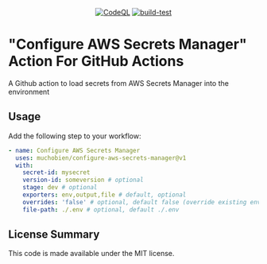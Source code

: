 <p align="center">
  <a href="https://github.com/muchobien/configure-aws-secrets-manager/actions/workflows/codeql-analysis.yml"><img src="https://github.com/muchobien/configure-aws-secrets-manager/actions/workflows/codeql-analysis.yml/badge.svg?branch=main" alt="CodeQL"></a>
<a href="https://github.com/muchobien/configure-aws-secrets-manager/actions/workflows/test.yml"><img src="https://github.com/muchobien/configure-aws-secrets-manager/actions/workflows/test.yml/badge.svg?branch=main" alt="build-test"></a>
</p>

# "Configure AWS Secrets Manager" Action For GitHub Actions

A Github action to load secrets from AWS Secrets Manager into the environment

## Usage

Add the following step to your workflow:

```yaml
- name: Configure AWS Secrets Manager
  uses: muchobien/configure-aws-secrets-manager@v1
  with:
    secret-id: mysecret
    version-id: someversion # optional
    stage: dev # optional
    exporters: env,output,file # default, optional
    overrides: 'false' # optional, default false (override existing environment variables)
    file-path: ./.env # optional, default ./.env
```

## License Summary

This code is made available under the MIT license.
